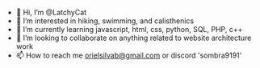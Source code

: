 - 👋 Hi, I’m @LatchyCat
- 👀 I’m interested in hiking, swimming, and calisthenics 
- 🌱 I’m currently learning javascript, html, css, python, SQL, PHP, c++
- 💞️ I’m looking to collaborate on anything related to website architecture work
- 📫 How to reach me orielsilvab@gmail.com or discord 'sombra9191' 

<!---
LatchyCat/LatchyCat is a ✨ special ✨ repository because its `README.md` (this file) appears on your GitHub profile.
You can click the Preview link to take a look at your changes.
--->
